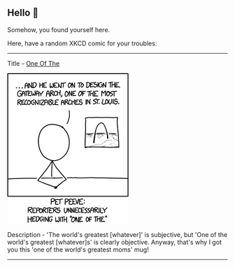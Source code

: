 ## Hello 👀

Somehow, you found yourself here.

Here, have a random XKCD comic for your troubles:

-----------------------------------

Title - [One Of The](https://xkcd.com/1368)

![One Of The](./random_comic.png)

Description - 'The world's greatest [whatever]' is subjective, but 'One of the world's greatest [whatever]s' is clearly objective. Anyway, that's why I got you this 'one of the world's greatest moms' mug!

-----------------------------------